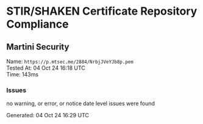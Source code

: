 # STIR/SHAKEN Certificate Repository Compliance

## Martini Security

Name: `https://p.mtsec.me/2884/NrbjJVeYJb8p.pem`\
Tested At: 04 Oct 24 16:18 UTC\
Time: 143ms

### Issues

no warning, or error, or notice date level issues were found

Generated: 04 Oct 24 16:29 UTC